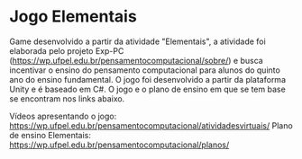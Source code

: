 # Jogo Elementais 
Game desenvolvido a partir da atividade "Elementais", a atividade foi elaborada pelo projeto Exp-PC (https://wp.ufpel.edu.br/pensamentocomputacional/sobre/) e busca incentivar o ensino do pensamento computacional para alunos do quinto ano do ensino fundamental. O jogo foi desenvolvido a partir da plataforma Unity e é baseado em C#. O jogo e o plano de ensino em que se tem base se encontram nos links abaixo.

Vídeos apresentando o jogo: https://wp.ufpel.edu.br/pensamentocomputacional/atividadesvirtuais/
Plano de ensino Elementais: https://wp.ufpel.edu.br/pensamentocomputacional/planos/
